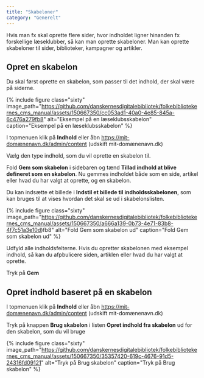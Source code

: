 ```yaml
---
title: "Skabeloner"  
category: "Generelt"
---
```


Hvis man fx skal oprette flere sider, hvor indholdet ligner hinanden fx forskellige læseklubber, så kan man oprette skabeloner. Man kan oprette skabeloner til sider, biblioteker, kampagner og artikler.

## Opret en skabelon

Du skal først oprette en skabelon, som passer til det indhold, der skal være på siderne. 

{% include figure class="sixty" image_path="https://github.com/danskernesdigitalebibliotek/folkebibliotekernes_cms_manual/assets/150667350/cc053ad1-40a0-4e85-845a-6c476a279fb8" alt="Eksempel på en læseklubsskabelon" caption="Eksempel på en læseklubsskabelon" %}

I topmenuen klik på **Indhold** eller åbn https://mit-domænenavn.dk/admin/content (udskift mit-domænenavn.dk)

Vælg den type indhold, som du vil oprette en skabelon til.

Fold **Gem som skabelon** i sidebaren og tænd **Tillad indhold at blive defineret som en skabelon**. Nu gemmes indholdet både som en side, artikel eller hvad du har valgt at oprette, og en skabelon. 

Du kan indsætte et billede i **Indstil et billede til indholdsskabelonen**, som kan bruges til at vises hvordan det skal se ud i skabelonslisten.

{% include figure class="sixty" image_path="https://github.com/danskernesdigitalebibliotek/folkebibliotekernes_cms_manual/assets/150667350/a666a139-0b73-4e71-83b8-4f7c51a3e10d)fb8" alt="Fold Gem som skabelon ud" caption="Fold Gem som skabelon ud" %}

Udfyld alle indholdsfelterne. Hvis du opretter skabelonen med eksempel indhold, så kan du afpbulicere siden, artiklen eller hvad du har valgt at oprette.

Tryk på **Gem**

## Opret indhold baseret på en skabelon

I topmenuen klik på **Indhold** eller åbn https://mit-domænenavn.dk/admin/content (udskift mit-domænenavn.dk)

Tryk på knappen **Brug skabelon** i listen **Opret indhold fra skabelon** ud for den skabelon, som du vil bruge

{% include figure class="sixty" image_path="https://github.com/danskernesdigitalebibliotek/folkebibliotekernes_cms_manual/assets/150667350/35357420-619c-4676-91d5-24316fd09121" alt="Tryk på Brug skabelon" caption="Tryk på Brug skabelon" %}
